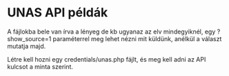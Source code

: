 # UNAS API példák

A fájlokba bele van írva a lényeg de kb ugyanaz az elv mindegyiknél,
egy ?show_source=1 paraméterrel meg lehet nézni mit küldünk,
anélkül a választ mutatja majd.

Létre kell hozni egy credentials/unas.php fájlt,
és meg kell adni az API kulcsot a minta szerint.
